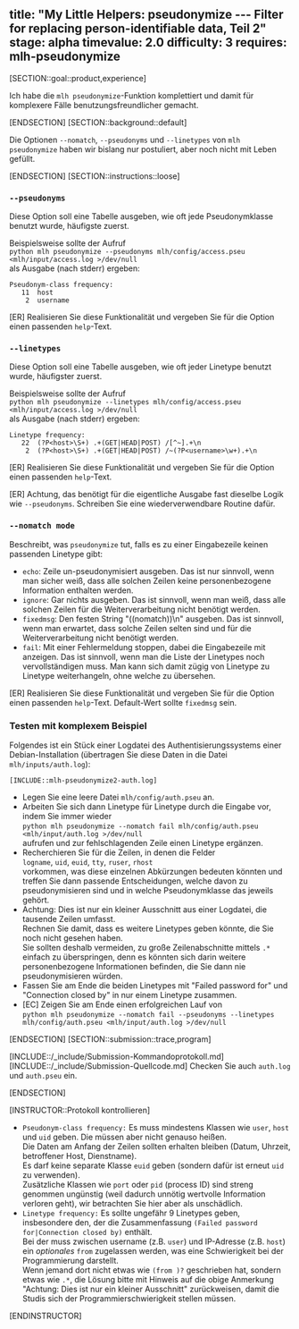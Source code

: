 title: "My Little Helpers: pseudonymize --- Filter for replacing person-identifiable data, Teil 2"
stage: alpha
timevalue: 2.0
difficulty: 3
requires: mlh-pseudonymize
---

[SECTION::goal::product,experience]

Ich habe die `mlh pseudonymize`-Funktion komplettiert und damit für komplexere Fälle 
benutzungsfreundlicher gemacht.

[ENDSECTION]
[SECTION::background::default]

Die Optionen `--nomatch`, `--pseudonyms` und `--linetypes` von
`mlh pseudonymize` haben wir bislang nur postuliert, aber noch nicht mit Leben gefüllt.

[ENDSECTION]
[SECTION::instructions::loose]

### `--pseudonyms`

Diese Option soll eine Tabelle ausgeben, wie oft jede Pseudonymklasse benutzt wurde,
häufigste zuerst.

Beispielsweise sollte der Aufruf  
`python mlh pseudonymize --pseudonyms mlh/config/access.pseu <mlh/input/access.log >/dev/null`  
als Ausgabe (nach stderr) ergeben:

```
Pseudonym-class frequency:
   11  host
    2  username
```

[ER] Realisieren Sie diese Funktionalität und vergeben Sie für die Option einen passenden `help`-Text.


### `--linetypes`

Diese Option soll eine Tabelle ausgeben, wie oft jeder Linetype benutzt wurde,
häufigster zuerst.

Beispielsweise sollte der Aufruf  
`python mlh pseudonymize --linetypes mlh/config/access.pseu <mlh/input/access.log >/dev/null`  
als Ausgabe (nach stderr) ergeben:

```
Linetype frequency:
   22  (?P<host>\S+) .+(GET|HEAD|POST) /[^~].+\n
    2  (?P<host>\S+) .+(GET|HEAD|POST) /~(?P<username>\w+).+\n
```

[ER] Realisieren Sie diese Funktionalität und vergeben Sie für die Option einen passenden `help`-Text.

[ER] Achtung, das benötigt für die eigentliche Ausgabe fast dieselbe Logik wie `--pseudonyms`.
Schreiben Sie eine wiederverwendbare Routine dafür.


### `--nomatch mode`

Beschreibt, was `pseudonymize` tut, falls es zu einer Eingabezeile keinen passenden
Linetype gibt:

- `echo`: Zeile un-pseudonymisiert ausgeben.
  Das ist nur sinnvoll, wenn man sicher weiß, dass alle solchen Zeilen keine 
  personenbezogene Information enthalten werden.
- `ignore`: Gar nichts ausgeben.
  Das ist sinnvoll, wenn man weiß, dass alle solchen Zeilen für die Weiterverarbeitung 
  nicht benötigt werden.
- `fixedmsg`: Den festen String "((nomatch))\n" ausgeben.
  Das ist sinnvoll, wenn man erwartet, dass solche Zeilen selten sind und für die Weiterverarbeitung 
  nicht benötigt werden.
- `fail`: Mit einer Fehlermeldung stoppen, dabei die Eingabezeile mit anzeigen.
  Das ist sinnvoll, wenn man die Liste der Linetypes noch vervollständigen muss.
  Man kann sich damit zügig von Linetype zu Linetype weiterhangeln, ohne welche zu übersehen.

[ER] Realisieren Sie diese Funktionalität und vergeben Sie für die Option einen passenden `help`-Text.
Default-Wert sollte `fixedmsg` sein.


### Testen mit komplexem Beispiel

Folgendes ist ein Stück einer Logdatei des Authentisierungssystems einer
Debian-Installation (übertragen Sie diese Daten in die Datei `mlh/inputs/auth.log`):

```
[INCLUDE::mlh-pseudonymize2-auth.log]
```

- Legen Sie eine leere Datei `mlh/config/auth.pseu` an.
- Arbeiten Sie sich dann Linetype für Linetype durch die Eingabe vor, indem Sie immer wieder  
  `python mlh pseudonymize --nomatch fail mlh/config/auth.pseu <mlh/input/auth.log >/dev/null`  
  aufrufen und zur fehlschlagenden Zeile einen Linetype ergänzen.
- Recherchieren Sie für die Zeilen, in denen die Felder  
  `logname`, `uid`, `euid`, `tty`, `ruser`, `rhost`  
  vorkommen, was diese einzelnen Abkürzungen bedeuten könnten und treffen Sie
  dann passende Entscheidungen, welche davon zu pseudonymisieren sind und in welche
  Pseudonymklasse das jeweils gehört.
- Achtung: Dies ist nur ein kleiner Ausschnitt aus einer Logdatei, die tausende Zeilen umfasst.  
  Rechnen Sie damit, dass es weitere Linetypes geben könnte, die Sie noch nicht gesehen haben.  
  Sie sollten deshalb vermeiden, zu große Zeilenabschnitte mittels `.*` einfach zu überspringen,
  denn es könnten sich darin weitere personenbezogene Informationen befinden, die Sie dann
  nie pseudonymisieren würden.
- Fassen Sie am Ende die beiden Linetypes mit "Failed password for" und "Connection closed by"
  in nur einem Linetype zusammen.
- [EC] Zeigen Sie am Ende einen erfolgreichen Lauf von  
  `python mlh pseudonymize --nomatch fail --pseudonyms --linetypes mlh/config/auth.pseu <mlh/input/auth.log >/dev/null`

[ENDSECTION]
[SECTION::submission::trace,program]

[INCLUDE::/_include/Submission-Kommandoprotokoll.md]
[INCLUDE::/_include/Submission-Quellcode.md]
Checken Sie auch `auth.log` und `auth.pseu` ein.

[ENDSECTION]

[INSTRUCTOR::Protokoll kontrollieren]

- `Pseudonym-class frequency:` Es muss mindestens Klassen wie `user`, `host` und `uid` geben.
  Die müssen aber nicht genauso heißen.  
  Die Daten am Anfang der Zeilen sollten erhalten bleiben (Datum, Uhrzeit, betroffener Host, Dienstname).  
  Es darf keine separate Klasse `euid` geben (sondern dafür ist erneut `uid` zu verwenden).  
  Zusätzliche Klassen wie `port` oder `pid` (process ID) sind streng genommen ungünstig (weil
  dadurch unnötig wertvolle Information verloren geht), wir betrachten Sie hier aber als unschädlich.
- `Linetype frequency:` Es sollte ungefähr 9 Linetypes geben, 
  insbesondere den, der die Zusammenfassung `(Failed password for|Connection closed by)` enthält.    
  Bei der muss zwischen username (z.B. `user`) und IP-Adresse (z.B. `host`) ein _optionales_
  `from` zugelassen werden, was eine Schwierigkeit bei der Programmierung darstellt.  
  Wenn jemand dort nicht etwas wie `(from )?` geschrieben hat, sondern etwas wie `.*`,
  die Lösung bitte mit Hinweis auf die obige Anmerkung 
  "Achtung: Dies ist nur ein kleiner Ausschnitt" zurückweisen, damit die Studis
  sich der Programmierschwierigkeit stellen müssen.

[ENDINSTRUCTOR]
